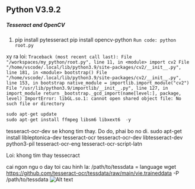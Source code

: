 ## Python V3.9.2
##### Tesseract and OpenCV
1. pip install pytesseract pip install opencv-python
`Run code: python root.py`

xy ra loi: 
`
Traceback (most recent call last):
  File "/workspaces/my_python/root.py", line 11, in <module>
    import cv2
  File "/home/vscode/.local/lib/python3.9/site-packages/cv2/__init__.py", line 181, in <module>
    bootstrap()
  File "/home/vscode/.local/lib/python3.9/site-packages/cv2/__init__.py", line 153, in bootstrap
    native_module = importlib.import_module("cv2")
  File "/usr/lib/python3.9/importlib/__init__.py", line 127, in import_module
    return _bootstrap._gcd_import(name[level:], package, level)
ImportError: libGL.so.1: cannot open shared object file: No such file or directory
`
```python
sudo apt-get update
sudo apt-get install ffmpeg libsm6 libxext6  -y
```

tesseract-ocr-dev se khong tim thay. Do do, phai bo no di.
sudo apt-get install libleptonica-dev tesseract-ocr tesseract-ocr-dev libtesseract-dev python3-pil tesseract-ocr-eng tesseract-ocr-script-latn


Loi: khong tim thay tessecract


cai ngon ngu
o day toi cau hinh la: /path/to/tessdata = language
wget https://github.com/tesseract-ocr/tessdata/raw/main/vie.traineddata -P /path/to/tessdata
![Alt text](image-1.png)



